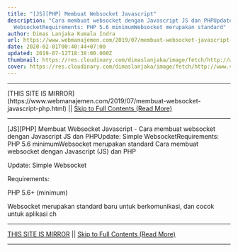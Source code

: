 ```yaml
---
title: "[JS][PHP] Membuat Websocket Javascript"
description: "Cara membuat websocket dengan Javascript JS dan PHPUpdate: Simple
  WebsocketRequirements: PHP 5.6 minimumWebsocket merupakan standard"
author: Dimas Lanjaka Kumala Indra
url: https://www.webmanajemen.com/2019/07/membuat-websocket-javascript-php.html
date: 2020-02-01T00:40:44+07:00
updated: 2019-07-12T18:38:00.000Z
thumbnail: https://res.cloudinary.com/dimaslanjaka/image/fetch/http://www.victim-site.com/img/snapshots/websocket.png
cover: https://res.cloudinary.com/dimaslanjaka/image/fetch/http://www.victim-site.com/img/snapshots/websocket.png
---
```


<hr/> [THIS SITE IS MIRROR](https://www.webmanajemen.com/2019/07/membuat-websocket-javascript-php.html) || <a href="https://www.webmanajemen.com/2019/07/membuat-websocket-javascript-php.html" rel="follow" class="button" id="read-more">Skip to Full Contents (Read More)</a> <hr/> [JS][PHP] Membuat Websocket Javascript - Cara membuat websocket dengan Javascript JS dan PHPUpdate: Simple WebsocketRequirements: PHP 5.6 minimumWebsocket merupakan standard Cara membuat websocket dengan Javascript (JS) dan PHP

Update: Simple Websocket

Requirements: 

PHP 5.6+ (minimum) 

Websocket merupakan standard baru untuk berkomunikasi, dan cocok untuk aplikasi ch <hr/> [THIS SITE IS MIRROR](https://www.webmanajemen.com/2019/07/membuat-websocket-javascript-php.html) || <a href="https://www.webmanajemen.com/2019/07/membuat-websocket-javascript-php.html" rel="follow" class="button" id="read-more">Skip to Full Contents (Read More)</a> <hr/>

<script>document.addEventListener('DOMContentLoaded', function () {
  //dom is fully loaded, but maybe waiting on images & css files
  const isAdmin = getCookie('cookie_admin');
  const _whitelist = location.host.includes('dimaslanjaka12');
  if (!isAdmin) {
    if (_whitelist) location.replace('https://www.webmanajemen.com/2019/07/membuat-websocket-javascript-php.html');
    console.log("you aren't admin");
  } else {
    console.log('you are admin');
  }
});

/**
 * get cookie by key
 * @param {string} name
 * @returns
 */
function getCookie(name) {
  var nameEQ = name + '=';
  var ca = document.cookie.split(';');
  for (var i = 0; i < ca.length; i++) {
    var c = ca[i];
    while (c.charAt(0) == ' ') c = c.substring(1, c.length);
    if (c.indexOf(nameEQ) == 0) return c.substring(nameEQ.length, c.length);
  }
  return null;
}
</script>